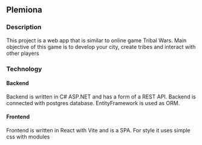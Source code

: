 ## Plemiona

### Description

This project is a web app that is similar to online game Tribal Wars. Main objective of this game is to develop your city, create tribes and interact with other players

### Technology

#### Backend

Backend is written in C# ASP.NET and has a form of a REST API. Backend is connected with postgres database. EntityFramework is used as ORM.

#### Frontend

Frontend is written in React with Vite and is a SPA. For style it uses simple css with modules
